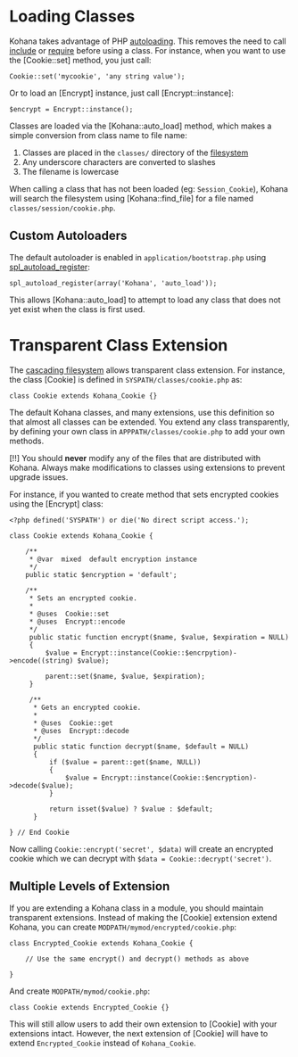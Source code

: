 # Loading Classes

Kohana takes advantage of PHP [autoloading](http://php.net/manual/language.oop5.autoload.php).
This removes the need to call [include](http://php.net/include) or
[require](http://php.net/require) before using a class. For instance, when you
want to use the [Cookie::set] method, you just call:

    Cookie::set('mycookie', 'any string value');

Or to load an [Encrypt] instance, just call [Encrypt::instance]:

    $encrypt = Encrypt::instance();

Classes are loaded via the [Kohana::auto_load] method, which makes a simple conversion from class name to file name:

1. Classes are placed in the `classes/` directory of the [filesystem](about.filesystem)
2. Any underscore characters are converted to slashes
2. The filename is lowercase

When calling a class that has not been loaded (eg: `Session_Cookie`),
Kohana will search the filesystem using [Kohana::find_file] for a file
named `classes/session/cookie.php`.

## Custom Autoloaders

The default autoloader is enabled in `application/bootstrap.php` using
[spl_autoload_register](http://php.net/spl_autoload_register):

    spl_autoload_register(array('Kohana', 'auto_load'));

This allows [Kohana::auto_load] to attempt to load any class that does not yet
exist when the class is first used.

# Transparent Class Extension

The [cascading filesystem](about.filesystem) allows transparent class extension.
For instance, the class [Cookie] is defined in `SYSPATH/classes/cookie.php` as:

    class Cookie extends Kohana_Cookie {}

The default Kohana classes, and many extensions, use this definition so that
almost all classes can be extended. You extend any class transparently,
by defining your own class in `APPPATH/classes/cookie.php` to add your own methods.

[!!] You should **never** modify any of the files that are distributed with Kohana.
Always make modifications to classes using extensions to prevent upgrade issues.

For instance, if you wanted to create method that sets encrypted cookies using
the [Encrypt] class:

    <?php defined('SYSPATH') or die('No direct script access.');

    class Cookie extends Kohana_Cookie {

        /**
         * @var  mixed  default encryption instance
         */
        public static $encryption = 'default';

        /**
         * Sets an encrypted cookie.
         *
         * @uses  Cookie::set
         * @uses  Encrypt::encode
         */
         public static function encrypt($name, $value, $expiration = NULL)
         {
             $value = Encrypt::instance(Cookie::$encrpytion)->encode((string) $value);

             parent::set($name, $value, $expiration);
         }

         /**
          * Gets an encrypted cookie.
          *
          * @uses  Cookie::get
          * @uses  Encrypt::decode
          */
          public static function decrypt($name, $default = NULL)
          {
              if ($value = parent::get($name, NULL))
              {
                  $value = Encrypt::instance(Cookie::$encryption)->decode($value);
              }

              return isset($value) ? $value : $default;
          }

    } // End Cookie

Now calling `Cookie::encrypt('secret', $data)` will create an encrypted cookie
which we can decrypt with `$data = Cookie::decrypt('secret')`.

## Multiple Levels of Extension

If you are extending a Kohana class in a module, you should maintain
transparent extensions. Instead of making the [Cookie] extension extend Kohana,
you can create `MODPATH/mymod/encrypted/cookie.php`:

    class Encrypted_Cookie extends Kohana_Cookie {

        // Use the same encrypt() and decrypt() methods as above

    }

And create `MODPATH/mymod/cookie.php`:

    class Cookie extends Encrypted_Cookie {}

This will still allow users to add their own extension to [Cookie] with your
extensions intact. However, the next extension of [Cookie] will have to extend
`Encrypted_Cookie` instead of `Kohana_Cookie`.
